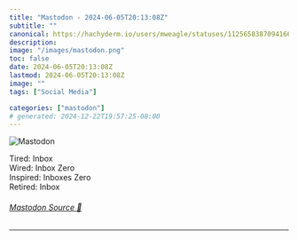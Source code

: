 ```yaml
---
title: "Mastodon - 2024-06-05T20:13:08Z"
subtitle: ""
canonical: https://hachyderm.io/users/mweagle/statuses/112565838709416617
description:
image: "/images/mastodon.png"
toc: false
date: 2024-06-05T20:13:08Z
lastmod: 2024-06-05T20:13:08Z
image: ""
tags: ["Social Media"]

categories: ["mastodon"]
# generated: 2024-12-22T19:57:25-08:00
---
```

![Mastodon](/images/mastodon.png)

<p>Tired: Inbox<br />Wired: Inbox Zero<br />Inspired: Inboxes Zero<br />Retired: Inbox</p>


###### [Mastodon Source 🐘](https://hachyderm.io/@mweagle/112565838709416617)

___
